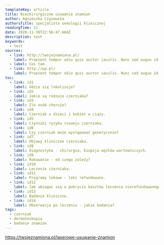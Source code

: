```yaml
---
templateKey: article
title: Niechirurgiczne usuwanie znamion
author: Agnieszka Czyżewska
authorsTitle: specjalista onkologii klinicznej
readingTime: 11
date: 2020-11-30T22:56:47.666Z
description: test
keywords:
  - test
sources:
  - link: http://twojeznamiona.pl/
    label: Praesent tempor odio quis auctor iaculis. Nunc sed augue id elit ultrices
  - label: Cos tam
  - link: http://wp.pl/
    label: Praesent tempor odio quis auctor iaculis. Nunc sed augue id elit ultrices
toc:
  - link: id1
    label: Gdzie się lokalizuje?
  - link: id2
    label: Jakie są rodzaje czerniaka?
  - link: id3
    label: Ile osób choruje?
  - link: id4
    label: Czerniak u dzieci i kobiet w ciąży.
  - link: id5
    label: Czynniki ryzyka rozwoju czerniaka.
  - link: id6
    label: Czy czerniak może występować genetycznie?
  - link: id7
    label: Objawy kliniczne czerniaka.
  - link: id8
    label: Diagnostyka - chirurgia, biopsja węzłów wartowniczych.
  - link: id9
    label: Rokowanie - od czego zależy?
  - link: id10
    label: Leczenie czerniaka.
  - link: id11
    label: Programy lekowe - leki refundowane.
  - link: id12
    label: Jak ubiegać się o pokrycie kosztów leczenia nierefundowanego?
  - link: id13
    label: Badanie kliniczne.
  - link: id14
    label: Obserwacja po leczeniu - jakie badania?
tags:
  - czerniak
  - dermatoskopia
  - badanie znamion
---
```


https://twojeznamiona.pl/laserowe-usuwanie-znamion
